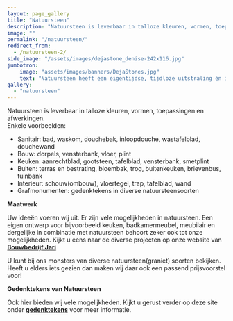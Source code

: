 ```yaml
---
layout: page_gallery
title: "Natuursteen"
description: "Natuursteen is leverbaar in talloze kleuren, vormen, toepassingen en afwerkingen"
image: ""
permalink: "/natuursteen/"
redirect_from:
  - /natuursteen-2/
side_image: "/assets/images/dejastone_denise-242x116.jpg"
jumbotron:
    image: "assets/images/banners/DejaStones.jpg"
    text: "Natuursteen heeft een eigentijdse, tijdloze uitstraling èn is stuk voor stuk uniek!"
gallery: 
  - "natuursteen"
---
```


Natuursteen is leverbaar in talloze kleuren, vormen, toepassingen en afwerkingen.  
Enkele voorbeelden:

*   Sanitair: bad, waskom, douchebak, inloopdouche, wastafelblad, douchewand
*   Bouw: dorpels, vensterbank, vloer, plint
*   Keuken: aanrechtblad, gootsteen, tafelblad, vensterbank, smetplint
*   Buiten: terras en bestrating, bloembak, trog, buitenkeuken, brievenbus, tuinbank
*   Interieur: schouw(ombouw), vloertegel, trap, tafelblad, wand
*   Grafmonumenten: gedenktekens in diverse natuursteensoorten

**Maatwerk**

Uw ideeën voeren wij uit. Er zijn vele mogelijkheden in natuursteen. Een eigen ontwerp voor bijvoorbeeld keuken, badkamermeubel, meubilair en dergelijke in combinatie met natuursteen behoort zeker ook tot onze mogelijkheden. Kijkt u eens naar de diverse projecten op onze website van **[Bouwbedrijf Jari](http://www.bouwbedrijfjari.nl)**

U kunt bij ons monsters van diverse natuursteen(graniet) soorten bekijken. Heeft u elders iets gezien dan maken wij daar ook een passend prijsvoorstel voor!

**Gedenktekens van Natuursteen**

Ook hier bieden wij vele mogelijkheden. Kijkt u gerust verder op deze site onder **[gedenktekens](/gedenktekens/)** voor meer informatie.
